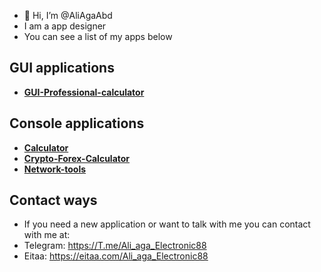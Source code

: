 - 👋 Hi, I’m @AliAgaAbd
- I am a app designer
- You can see a list of my apps below
## GUI applications
- **[GUI-Professional-calculator](https://github.com/AliAgaAbd/GUI-Professional-calculator)**
## Console applications
- **[Calculator](https://github.com/AliAgaAbd/Calculator)**
- **[Crypto-Forex-Calculator](https://github.com/AliAgaAbd/Crypto-Forex-Calculator)**
- **[Network-tools](https://github.com/AliAgaAbd/Network-tools)**
## Contact ways
- If you need a new application or want to talk with me you can contact with me at:
- Telegram: https://T.me/Ali_aga_Electronic88
- Eitaa: https://eitaa.com/Ali_aga_Electronic88
<!---
AliAgaAbd/AliAgaAbd is a ✨ special ✨ repository because its `README.md` (this file) appears on your GitHub profile.
You can click the Preview link to take a look at your changes.
--->
